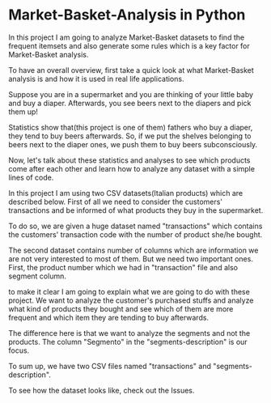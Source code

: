 # Market-Basket-Analysis in Python
In this project I am going to analyze Market-Basket datasets to find the frequent itemsets and also generate some rules which is a key factor for Market-Basket analysis.

To have an overall overview, first take a quick look at what Market-Basket analysis is and how it is used in real life applications.

Suppose you are in a supermarket and you are thinking of your little baby and buy a diaper. Afterwards, you see beers next to the diapers and pick them up!

Statistics show that(this project is one of them) fathers who buy a diaper, they tend to buy beers afterwards. So, if we put the shelves belonging to beers next to the diaper ones, we push them to buy beers subconsciously.

Now, let's talk about these statistics and analyses to see which products come after each other and learn how to analyze any dataset with a simple lines of code.

In this project I am using two CSV datasets(Italian products) which are described below. First of all we need to consider the customers' transactions and be informed of what products they buy in the supermarket.

To do so, we are given a huge dataset named "transactions" which contains the customers' transaction code with the number of product she/he bought.

The second dataset contains number of columns which are information we are not very interested to most of them. But we need two important ones. First, the product number which we had in "transaction" file and also segment column.

to make it clear I am going to explain what we are going to do with these project. We want to analyze the customer's purchased stuffs and analyze what kind of products they bought and see which of them are more frequent and which item they are tending to buy afterwards.

The difference here is that we want to analyze the segments and not the products. The column "Segmento" in the "segments-description" is our focus.

To sum up, we have two CSV files named "transactions" and "segments-description".

To see how the dataset looks like, check out the Issues.
